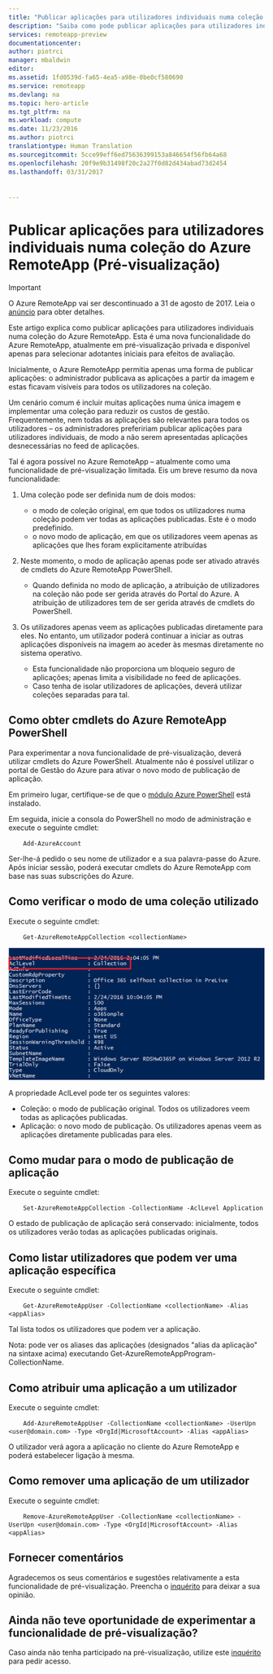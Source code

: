```yaml
---
title: "Publicar aplicações para utilizadores individuais numa coleção do Azure RemoteApp (Pré-visualização) | Microsoft Docs"
description: "Saiba como pode publicar aplicações para utilizadores individuais, em vez de depender de grupos, no Azure RemoteApp."
services: remoteapp-preview
documentationcenter: 
author: piotrci
manager: mbaldwin
editor: 
ms.assetid: 1fd0539d-fa65-4ea5-a98e-0be0cf580690
ms.service: remoteapp
ms.devlang: na
ms.topic: hero-article
ms.tgt_pltfrm: na
ms.workload: compute
ms.date: 11/23/2016
ms.author: piotrci
translationtype: Human Translation
ms.sourcegitcommit: 5cce99eff6ed75636399153a846654f56fb64a68
ms.openlocfilehash: 20f9e9b31498f20c2a27f0d82d434abad73d2454
ms.lasthandoff: 03/31/2017


---
```

# <a name="publish-applications-to-individual-users-in-an-azure-remoteapp-collection-preview"></a>Publicar aplicações para utilizadores individuais numa coleção do Azure RemoteApp (Pré-visualização)
> [!IMPORTANT]
> O Azure RemoteApp vai ser descontinuado a 31 de agosto de 2017. Leia o [anúncio](https://go.microsoft.com/fwlink/?linkid=821148) para obter detalhes.
> 
> 

Este artigo explica como publicar aplicações para utilizadores individuais numa coleção do Azure RemoteApp. Esta é uma nova funcionalidade do Azure RemoteApp, atualmente em pré-visualização privada e disponível apenas para selecionar adotantes iniciais para efeitos de avaliação.

Inicialmente, o Azure RemoteApp permitia apenas uma forma de publicar aplicações: o administrador publicava as aplicações a partir da imagem e estas ficavam visíveis para todos os utilizadores na coleção.

Um cenário comum é incluir muitas aplicações numa única imagem e implementar uma coleção para reduzir os custos de gestão. Frequentemente, nem todas as aplicações são relevantes para todos os utilizadores – os administradores prefeririam publicar aplicações para utilizadores individuais, de modo a não serem apresentadas aplicações desnecessárias no feed de aplicações.

Tal é agora possível no Azure RemoteApp – atualmente como uma funcionalidade de pré-visualização limitada. Eis um breve resumo da nova funcionalidade:

1. Uma coleção pode ser definida num de dois modos:
   
   * o modo de coleção original, em que todos os utilizadores numa coleção podem ver todas as aplicações publicadas. Este é o modo predefinido.
   * o novo modo de aplicação, em que os utilizadores veem apenas as aplicações que lhes foram explicitamente atribuídas
2. Neste momento, o modo de aplicação apenas pode ser ativado através de cmdlets do Azure RemoteApp PowerShell.
   
   * Quando definida no modo de aplicação, a atribuição de utilizadores na coleção não pode ser gerida através do Portal do Azure. A atribuição de utilizadores tem de ser gerida através de cmdlets do PowerShell.
3. Os utilizadores apenas veem as aplicações publicadas diretamente para eles. No entanto, um utilizador poderá continuar a iniciar as outras aplicações disponíveis na imagem ao aceder às mesmas diretamente no sistema operativo.
   
   * Esta funcionalidade não proporciona um bloqueio seguro de aplicações; apenas limita a visibilidade no feed de aplicações.
   * Caso tenha de isolar utilizadores de aplicações, deverá utilizar coleções separadas para tal.

## <a name="how-to-get-azure-remoteapp-powershell-cmdlets"></a>Como obter cmdlets do Azure RemoteApp PowerShell
Para experimentar a nova funcionalidade de pré-visualização, deverá utilizar cmdlets do Azure PowerShell. Atualmente não é possível utilizar o portal de Gestão do Azure para ativar o novo modo de publicação de aplicação.

Em primeiro lugar, certifique-se de que o [módulo Azure PowerShell](/powershell/azureps-cmdlets-docs) está instalado.

Em seguida, inicie a consola do PowerShell no modo de administração e execute o seguinte cmdlet:

        Add-AzureAccount

Ser-lhe-á pedido o seu nome de utilizador e a sua palavra-passe do Azure. Após iniciar sessão, poderá executar cmdlets do Azure RemoteApp com base nas suas subscrições do Azure.

## <a name="how-to-check-which-mode-a-collection-is-in"></a>Como verificar o modo de uma coleção utilizado
Execute o seguinte cmdlet:

        Get-AzureRemoteAppCollection <collectionName>

![Verifique o modo da coleção](./media/remoteapp-perapp/araacllelvel.png)

A propriedade AclLevel pode ter os seguintes valores:

* Coleção: o modo de publicação original. Todos os utilizadores veem todas as aplicações publicadas.
* Aplicação: o novo modo de publicação. Os utilizadores apenas veem as aplicações diretamente publicadas para eles.

## <a name="how-to-switch-to-application-publishing-mode"></a>Como mudar para o modo de publicação de aplicação
Execute o seguinte cmdlet:

        Set-AzureRemoteAppCollection -CollectionName -AclLevel Application

O estado de publicação de aplicação será conservado: inicialmente, todos os utilizadores verão todas as aplicações publicadas originais.

## <a name="how-to-list-users-who-can-see-a-specific-application"></a>Como listar utilizadores que podem ver uma aplicação específica
Execute o seguinte cmdlet:

        Get-AzureRemoteAppUser -CollectionName <collectionName> -Alias <appAlias>

Tal lista todos os utilizadores que podem ver a aplicação.

Nota: pode ver os aliases das aplicações (designados "alias da aplicação" na sintaxe acima) executando Get-AzureRemoteAppProgram-CollectionName<collectionName>.

## <a name="how-to-assign-an-application-to-a-user"></a>Como atribuir uma aplicação a um utilizador
Execute o seguinte cmdlet:

        Add-AzureRemoteAppUser -CollectionName <collectionName> -UserUpn <user@domain.com> -Type <OrgId|MicrosoftAccount> -Alias <appAlias>

O utilizador verá agora a aplicação no cliente do Azure RemoteApp e poderá estabelecer ligação à mesma.

## <a name="how-to-remove-an-application-from-a-user"></a>Como remover uma aplicação de um utilizador
Execute o seguinte cmdlet:

        Remove-AzureRemoteAppUser -CollectionName <collectionName> -UserUpn <user@domain.com> -Type <OrgId|MicrosoftAccount> -Alias <appAlias>

## <a name="providing-feedback"></a>Fornecer comentários
Agradecemos os seus comentários e sugestões relativamente a esta funcionalidade de pré-visualização. Preencha o [inquérito](http://www.instant.ly/s/FDdrb) para deixar a sua opinião.

## <a name="havent-had-a-chance-to-try-the-preview-feature"></a>Ainda não teve oportunidade de experimentar a funcionalidade de pré-visualização?
Caso ainda não tenha participado na pré-visualização, utilize este [inquérito](http://www.instant.ly/s/AY83p) para pedir acesso.


